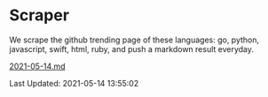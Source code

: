 # Scraper

We scrape the github trending page of these languages: go, python, javascript, swift, html, ruby, and push a markdown result everyday.

[2021-05-14.md](https://github.com/henson/Scraper/blob/master/2021-05-14.md)

Last Updated: 2021-05-14 13:55:02